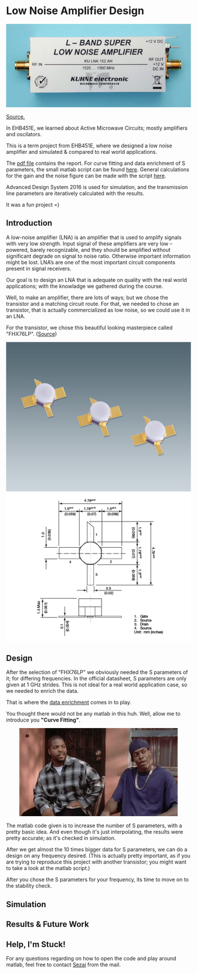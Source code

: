 # Low Noise Amplifier Design

<p align="center">
  <img src="LNA.jpg">
</p>

[Source.](https://shop.kuhne-electronic.com/kuhne/en/shop/industrial/prof-power-amplifier/prof-l-band/KU+LNA+152+AH++Super+Low+Noise+Amplifier/?card=354)

In EHB451E, we learned about Active Microwave Circuits; mostly amplifiers and oscilators.

This is a term project from EHB451E, where we designed a low noise amplifier and simulated &amp; compared to real world applications.

The [pdf file](https://github.com/kantarcise/Low-Noise-Amplifier-Design/blob/master/040130091-Term_Project.pdf) contains the report. For curve fitting and data enrichment of S parameters, the small matlab script can be found [here](https://github.com/kantarcise/Low-Noise-Amplifier-Design/blob/master/Enrich_data.m). General calculations for the gain and the noise figure can be made with the script [here](https://github.com/kantarcise/Low-Noise-Amplifier-Design/blob/master/Design%20Calculations.m).

Advanced Design System 2016 is used for simulation, and the transmission line parameters are iteratively calculated with the results.

It was a fun project =)

## Introduction

A low-noise amplifier (LNA) is an amplifier that is used to amplify signals with very low strength. Input signal of these amplifiers are 
very low – powered, barely recognizable, and they should be amplified without significant degrade on signal to noise ratio. Otherwise 
important information might be lost. LNA’s are one of the most important circuit components present in signal receivers.

Our goal is to design an LNA that is adequate on quality with the real world applications; with the knowladge we gathered during the 
course.

Well, to make an amplifier, there are lots of ways; but we chose the transistor and a matching circuit route. For that, we needed to 
chose an transistor, that is actually commercialized as low noise, so we could use it in an LNA. 

For the transistor, we chose this beautiful looking masterpiece called "FHX76LP". ([Source](https://www.sedi.co.jp/file.jsp?/pdf/FHX76LP_ED1-3.pdf))

<p align="center">
  <img src="fhx76lp.jpg">
  <img src="dimension.jpg">
</p>

## Design

After the selection of "FHX76LP" we obviously needed the S parameters of it; for differing frequencies. In the official datasheet, S parameters are only given at 1 GHz strides. This is not ideal for a real world application case, so we needed to enrich the data.

That is where the [data enrichment](https://github.com/kantarcise/Low-Noise-Amplifier-Design/blob/master/Enrich_data.m) comes in to play. 

You thought there would not be any matlab in this huh. Well, allow me to introduce you **"Curve Fitting"**.


<p align="center">
  <img src="damn.gif">
</p>

The matlab code given is to increase the number of S parameters, with a pretty basic idea. And even though it's just interpolating, the results were pretty accurate; as it's checked in simulation.

After we get almost the 10 times bigger data for S parameters, we can do a design on any frequency desired. (This is actually pretty important, as if you are trying to reproduce this project with another transistor; you might want to take a look at the matlab script.)

After you chose the S parameters for your frequency, its time to move on to the stability check. 


## Simulation



## Results & Future Work



## Help, I'm Stuck!

For any questions regarding on how to open the code and play around matlab, feel free to contact [Sezai](mailto:sezaiburakkantarci@gmail.com) from the mail. 
